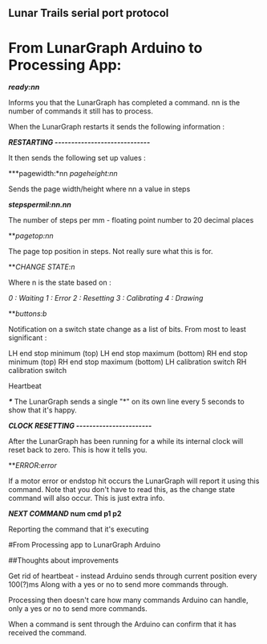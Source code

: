 Lunar Trails serial port protocol
---------------------------------

# From LunarGraph Arduino to Processing App: 

***ready:nn***

Informs you that the LunarGraph has completed a command. nn is the number of commands it still has to process. 

When the LunarGraph restarts it sends the following information : 

***RESTARTING -----------------------------***

It then sends the following set up values : 

***pagewidth:*nn
*pageheight:*nn**

Sends the page width/height where nn a value in steps

***stepspermil:nn.nn***

The number of steps per mm - floating point number to 20 decimal places

***pagetop:*nn**

The page top position in steps. Not really sure what this is for.


***CHANGE STATE:*n**

Where n is the state based on : 

*0 : Waiting
1 : Error 
2 : Resetting 
3 : Calibrating 
4 : Drawing*

***buttons:*b**

Notification on a switch state change as a list of bits. From most to least significant : 

LH end stop minimum (top)
LH end stop maximum (bottom)
RH end stop minimum (top)
RH end stop maximum (bottom)
LH calibration switch
RH calibration switch

Heartbeat

***\****
The LunarGraph sends a single "\*" on its own line every 5 seconds to show that it's happy. 

***CLOCK RESETTING -----------------------***

After the LunarGraph has been running for a while its internal clock will reset back to zero. This is how it tells you. 

***ERROR:*error**

If a motor error or endstop hit occurs the LunarGraph will report it using this command. Note that you don't have to read this, as the change state command will also occur. This is just extra info. 

***NEXT COMMAND* num cmd p1 p2**

Reporting the command that it's executing

#From Processing app to LunarGraph Arduino



##Thoughts about improvements 

Get rid of heartbeat - instead Arduino sends through current position every 100(?)ms Along with a yes or no to send more commands through. 

Processing then doesn't care how many commands Arduino can handle, only a yes or no to send more commands. 

When a command is sent through the Arduino can confirm that it has received the command. 
